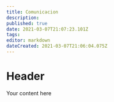 ```yaml
---
title: Comunicacion
description: 
published: true
date: 2021-03-07T21:07:23.101Z
tags: 
editor: markdown
dateCreated: 2021-03-07T21:06:04.075Z
---
```


# Header
Your content here